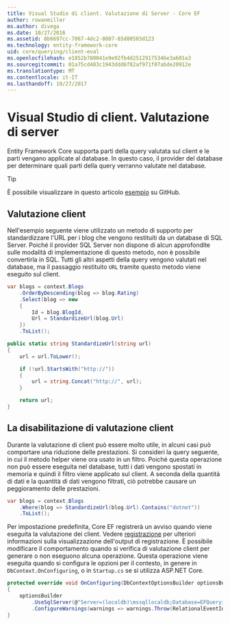 ```yaml
---
title: Visual Studio di client. Valutazione di Server - Core EF
author: rowanmiller
ms.author: divega
ms.date: 10/27/2016
ms.assetid: 8b6697cc-7067-4dc2-8007-85d80503d123
ms.technology: entity-framework-core
uid: core/querying/client-eval
ms.openlocfilehash: e1852b780041e9e92fb4d25129175346e3a601a3
ms.sourcegitcommit: 01a75cd483c1943ddd6f82af971f07abde20912e
ms.translationtype: MT
ms.contentlocale: it-IT
ms.lasthandoff: 10/27/2017
---
```

# <a name="client-vs-server-evaluation"></a>Visual Studio di client. Valutazione di server

Entity Framework Core supporta parti della query valutata sul client e le parti vengano applicate al database. In questo caso, il provider del database per determinare quali parti della query verranno valutate nel database.

> [!TIP]  
> È possibile visualizzare in questo articolo [esempio](https://github.com/aspnet/EntityFramework.Docs/tree/master/samples/core/Querying) su GitHub.

## <a name="client-evaluation"></a>Valutazione client

Nell'esempio seguente viene utilizzato un metodo di supporto per standardizzare l'URL per i blog che vengono restituiti da un database di SQL Server. Poiché il provider SQL Server non dispone di alcun approfondite sulle modalità di implementazione di questo metodo, non è possibile convertirla in SQL. Tutti gli altri aspetti della query vengono valutati nel database, ma il passaggio restituito `URL` tramite questo metodo viene eseguito sul client.

<!-- [!code-csharp[Main](samples/core/Querying/Querying/ClientEval/Sample.cs?highlight=6)] -->
``` csharp
var blogs = context.Blogs
    .OrderByDescending(blog => blog.Rating)
    .Select(blog => new
    {
        Id = blog.BlogId,
        Url = StandardizeUrl(blog.Url)
    })
    .ToList();
```

<!-- [!code-csharp[Main](samples/core/Querying/Querying/ClientEval/Sample.cs)] -->
``` csharp
public static string StandardizeUrl(string url)
{
    url = url.ToLower();

    if (!url.StartsWith("http://"))
    {
        url = string.Concat("http://", url);
    }

    return url;
}
```

## <a name="disabling-client-evaluation"></a>La disabilitazione di valutazione client

Durante la valutazione di client può essere molto utile, in alcuni casi può comportare una riduzione delle prestazioni. Si consideri la query seguente, in cui il metodo helper viene ora usato in un filtro. Poiché questa operazione non può essere eseguita nel database, tutti i dati vengono spostati in memoria e quindi il filtro viene applicato sul client. A seconda della quantità di dati e la quantità di dati vengono filtrati, ciò potrebbe causare un peggioramento delle prestazioni.

<!-- [!code-csharp[Main](samples/core/Querying/Querying/ClientEval/Sample.cs)] -->
``` csharp
var blogs = context.Blogs
    .Where(blog => StandardizeUrl(blog.Url).Contains("dotnet"))
    .ToList();
```

Per impostazione predefinita, Core EF registrerà un avviso quando viene eseguita la valutazione dei client. Vedere [registrazione](../miscellaneous/logging.md) per ulteriori informazioni sulla visualizzazione dell'output di registrazione. È possibile modificare il comportamento quando si verifica di valutazione client per generare o non eseguono alcuna operazione. Questa operazione viene eseguita quando si configura le opzioni per il contesto, in genere in `DbContext.OnConfiguring`, o in `Startup.cs` se si utilizza ASP.NET Core.

<!-- [!code-csharp[Main](samples/core/Querying/Querying/ClientEval/ThrowOnClientEval/BloggingContext.cs?highlight=5)] -->
``` csharp
protected override void OnConfiguring(DbContextOptionsBuilder optionsBuilder)
{
    optionsBuilder
        .UseSqlServer(@"Server=(localdb)\mssqllocaldb;Database=EFQuerying;Trusted_Connection=True;")
        .ConfigureWarnings(warnings => warnings.Throw(RelationalEventId.QueryClientEvaluationWarning));
}
```
